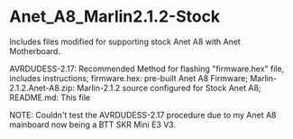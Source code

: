 # Anet_A8_Marlin2.1.2-Stock 

Includes files modified for supporting stock Anet A8 with Anet Motherboard.

AVRDUDESS-2.17: Recommended Method for flashing "firmware.hex" file, includes instructions; firmware.hex: pre-built Anet A8 Firmware; Marlin-2.1.2.Anet-A8.zip: Marlin-2.1.2 source configured for Stock Anet A8; README.md: This file

NOTE: Couldn't test the AVRDUDESS-2.17 procedure due to my Anet A8 mainboard now being a BTT SKR Mini E3 V3.
